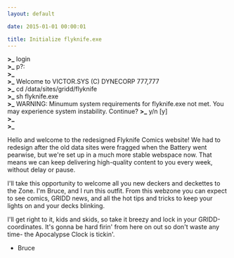 ```yaml
---
layout: default

date: 2015-01-01 00:00:01

title: Initialize flyknife.exe
---
```


**>_** login  
**>_** p?:  
**>_**  
**>_** Welcome to VICTOR.SYS (C) DYNECORP 777,777  
**>_** cd /data/sites/gridd/flyknife  
**>_** sh flyknife.exe  
**>_** WARNING: Minumum system requirements for flyknife.exe not met. You may experience system instability. Continue?
**>_** y/n [y]  
**>_**  
**>_**  

Hello and welcome to the redesigned Flyknife Comics website! We had to redesign after the old data sites were fragged when the Battery went pearwise, but we're set up in a much more stable webspace now. That means we can keep delivering high-quality content to you every week, without delay or pause.   

I'll take this opportunity to welcome all you new deckers and deckettes to the Zone. I'm Bruce, and I run this outfit. From this webzone you can expect to see comics, GRIDD news, and all the hot tips and tricks to keep your lights on and your decks blinking.   

I'll get right to it, kids and skids, so take it breezy and lock in your GRIDD-coordinates. It's gonna be hard firin' from here on out so don't waste any time- the Apocalypse Clock is tickin'.   

- Bruce

